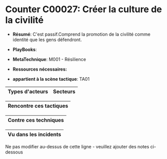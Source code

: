 # Counter C00027: Créer la culture de la civilité

* **Résumé**: C'est passif.Comprend la promotion de la civilité comme identité que les gens défendront.

* **PlayBooks**:

* **MetaTechnique**: M001 - Résilience

* **Ressources nécessaires:**

* **appartient à la scène tactique**: TA01


|Types d'acteurs |Secteurs |
|----------- |------- |



|Rencontre ces tactiques |
|---------------------- |



|Contre ces techniques |
|------------------------- |



|Vu dans les incidents |
|----------------- |


Ne pas modifier au-dessus de cette ligne - veuillez ajouter des notes ci-dessous